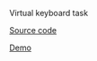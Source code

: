 
Virtual keyboard task

[Source code](https://github.com/Mazayw/virtual_kb/tree/virtual_keyboard)

[Demo](https://mazayw.github.io/virtual_kb/)
